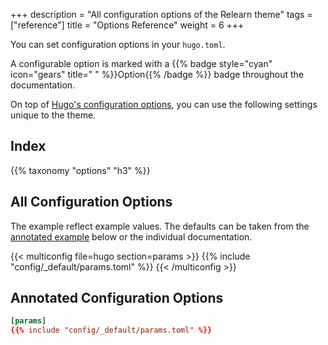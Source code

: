 +++
description = "All configuration options of the Relearn theme"
tags = ["reference"]
title = "Options Reference"
weight = 6
+++

You can set configuration options in your `hugo.toml`.

A configurable option is marked with a {{% badge style="cyan" icon="gears" title=" " %}}Option{{% /badge %}} badge throughout the documentation.

On top of [Hugo's configuration options](https://gohugo.io/getting-started/configuration/#all-configuration-settings), you can use the following settings unique to the theme.

## Index

{{% taxonomy "options" "h3" %}}

## All Configuration Options

The example reflect example values. The defaults can be taken from the [annotated example](#annotated-configuration-options) below or the individual documentation.

{{< multiconfig file=hugo section=params >}}
{{% include "config/_default/params.toml" %}}
{{< /multiconfig >}}

## Annotated Configuration Options

````toml {title="hugo.toml"}
[params]
{{% include "config/_default/params.toml" %}}
````
